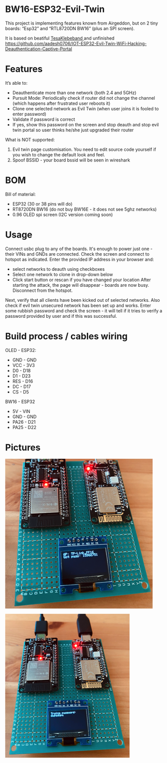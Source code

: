 # BW16-ESP32-Evil-Twin
This project is implementing features known from Airgeddon, but on 2 tiny boards: “Esp32” and “RTL8720DN BW16” (plus an SPI screen).

It is based on beatiful 
[TesaKlebeband ](https://github.com/tesa-klebeband/RTL8720dn-Deauther)
and unfinished https://github.com/aadesh0706/IOT-ESP32-Evil-Twin-WiFi-Hacking-Deauthentication-Captive-Portal


# Features
It’s able to:
- Deauthenticate more than one network (both 2.4 and 5GHz)
- Pursuit Mode: Periodically check if router did not change the channel (which happens after frustrated user reboots it)
- Clone one selected network as Evil Twin (when user joins it is fooled to enter password)
- Validate if password is correct
- If yes, show this password on the screen and stop deauth and stop evil twin portal so user thinks he/she just upgraded their router

What is NOT supported: 
1. Evil twin page customisation. You need to edit source code yourself if you wish to change the default look and feel.
2. Spoof BSSID - your board bssid will be seen in wireshark

# BOM
Bill of material:
 - ESP32 (30 or 38 pins will do)
 - RT8720DN BW16 (do not buy BW16E - it does not see 5ghz networks)
 - 0.96 OLED spi screen (I2C version coming soon)


# Usage
Connect usbc plug to any of the boards. It's enough to power just one - their VINs and GNDs are connected.
Check the screen and connect to hotspot as indicated. 
Enter the provided IP address in your browser and:
- select networks to deauth using checkboxes
- Select one network to clone in drop-down below
- Click start button or rescan if you have changed your location
After starting the attack, the page will disappear - boards are now busy. Disconnect from the hotspot. 

Next, verify that all clients have been kicked out of selected networks. 
Also check if evil twin unsecured network has been set up and works. 
Enter some rubbish password and check the screen - it will tell if it tries to verify a password provided by user and if this was successful. 


# Build process / cables wiring

OLED - ESP32:
 - GND - GND
 - VCC - 3V3
 - D0 - D18
 - D1 - D23
 - RES - D16
 - DC - D17
 - CS - D5

BW16 - ESP32
 - 5V - VIN
 - GND - GND
 - PA26 - D21
 - PA25 - D22



# Pictures
![Img1](twin1.png)

![Img2](twin2.png)


